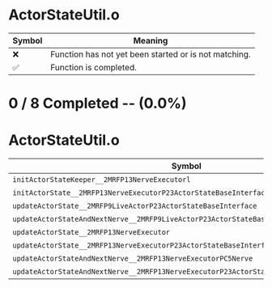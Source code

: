 # ActorStateUtil.o
| Symbol | Meaning 
| ------------- | ------------- 
| :x: | Function has not yet been started or is not matching. 
| :white_check_mark: | Function is completed. 


# 0 / 8 Completed -- (0.0%)
# ActorStateUtil.o
| Symbol | Decompiled? |
| ------------- | ------------- |
| `initActorStateKeeper__2MRFP13NerveExecutorl` | :x: |
| `initActorState__2MRFP13NerveExecutorP23ActorStateBaseInterfacePC5NervePCc` | :x: |
| `updateActorState__2MRFP9LiveActorP23ActorStateBaseInterface` | :x: |
| `updateActorStateAndNextNerve__2MRFP9LiveActorP23ActorStateBaseInterfacePC5Nerve` | :x: |
| `updateActorState__2MRFP13NerveExecutor` | :x: |
| `updateActorState__2MRFP13NerveExecutorP23ActorStateBaseInterface` | :x: |
| `updateActorStateAndNextNerve__2MRFP13NerveExecutorPC5Nerve` | :x: |
| `updateActorStateAndNextNerve__2MRFP13NerveExecutorP23ActorStateBaseInterfacePC5Nerve` | :x: |
